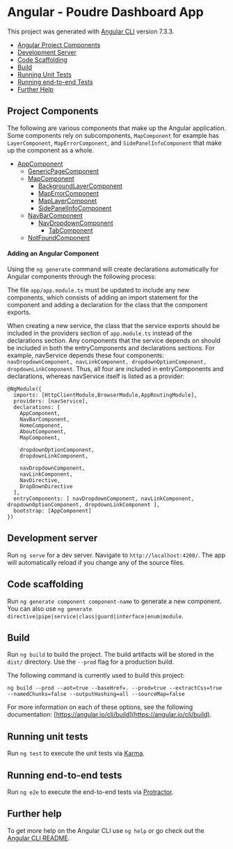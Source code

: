 # Angular - Poudre Dashboard App

This project was generated with [Angular CLI](https://github.com/angular/angular-cli) version 7.3.3.

* [Angular Project Components](#project-components)
* [Development Server](#development-server)
* [Code Scaffolding](#code-scaffolding)
* [Build](#build)
* [Running Unit Tests](#running-unit-tests)
* [Running end-to-end Tests](#running-end-to-end-tests)
* [Further Help](#further-help)


## Project Components

The following are various components that make up the Angular application. Some components rely on subcomponents, `MapComponent` for example has `LayerComponent`, `MapErrorComponent`, and `SidePanelInfoComponent` that make up the component as a whole. 

* [AppComponent](src/app/README.md)
  * [GenericPageComponent](src/app/generic-page/README.md)
  * [MapComponent](src/app/map-components/README.md) 
    * [BackgroundLayerComponent](src/app/background-layer-control/README.md)
    * [MapErrorComponent](src/app/map-components/map-error/README.md)
    * [MapLayerComponet](src/app/map-components/map-layer-control/README.md)
    * [SidePanelInfoComponent](src/app/map-components/sidepanel-info/README.md)
  * [NavBarComponent](src/app/nav-bar/README.md)
    * [NavDropdownComponent](src/app/nav-bar/nav-dropdown/README.md)
      * [TabComponent](src/app/nav-bar/tab/README.md)
  * [NotFoundComponent](src/app/not-found/README.md)

#### Adding an Angular Component

Using the `ng generate` command will create declarations automatically for Angular components through the following process:

The file `app/app.module.ts` must be updated to include any new components, which consists of adding an import statement for the component and adding a declaration for the class that the component exports.  

When creating a new service, the class that the service exports should be included in the providers section of `app.module.ts` instead of the declarations section.  Any components that the service depends on should be included in both the entryComponents and declarations sections.  For example, navService depends these four components: `navDropdownComponent, navLinkComponent, dropdownOptionComponent, dropdownLinkComponent`.  Thus, all four are included in entryComponents and declarations, whereas navService itself is listed as a provider:

```
@NgModule({
  imports: [HttpClientModule,BrowserModule,AppRoutingModule],
  providers: [navService],
  declarations: [
    AppComponent,
    NavBarComponent,
    HomeComponent,
    AboutComponent,
    MapComponent,

    dropdownOptionComponent,
    dropdownLinkComponent,

    navDropdownComponent,
    navLinkComponent,
    NavDirective,
    DropDownDirective
  ],
  entryComponents: [ navDropdownComponent, navLinkComponent, dropdownOptionComponent, dropdownLinkComponent ],
  bootstrap: [AppComponent]
})
```

## Development server

Run `ng serve` for a dev server. Navigate to `http://localhost:4200/`. The app will automatically reload if you change any of the source files.

## Code scaffolding

Run `ng generate component component-name` to generate a new component. You can also use `ng generate directive|pipe|service|class|guard|interface|enum|module`.

## Build

Run `ng build` to build the project. The build artifacts will be stored in the `dist/` directory. Use the `--prod` flag for a production build.

The following command is currently used to build this project:

`ng build --prod --aot=true --baseHref=. --prod=true --extractCss=true --namedChunks=false --outputHashing=all --sourceMap=false
`

For more information on each of these options, see the following documentation: [https://angular.io/cli/build](https://angular.io/cli/build).

## Running unit tests

Run `ng test` to execute the unit tests via [Karma](https://karma-runner.github.io).

## Running end-to-end tests

Run `ng e2e` to execute the end-to-end tests via [Protractor](http://www.protractortest.org/).

## Further help

To get more help on the Angular CLI use `ng help` or go check out the [Angular CLI README](https://github.com/angular/angular-cli/blob/master/README.md).

